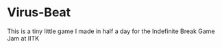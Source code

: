 # Virus-Beat
This is a tiny little game I made in half a day for the Indefinite Break Game Jam at IITK
